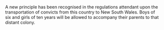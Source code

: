   A new principle has been recognised in the regulations attendant upon the transportation of convicts from this country to New South Wales. Boys of six and girls of ten years will be allowed to accompany their parents to that distant colony.